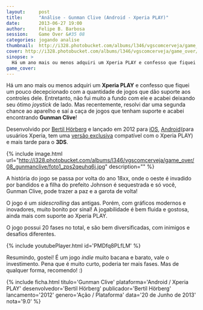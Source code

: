 ```yaml
---
layout:     post
title:      "Análise - Gunman Clive (Android - Xperia PLAY)"
date:       2013-06-27 19:00
author:     Felipe B. Barbosa
session:    Game Over &#35 08
categories: jogando analise
thumbnail:  http://i328.photobucket.com/albums/l346/vgscomcerveja/game_over/08_gunmanclive/post_thumbnail_zpskfmqm6rt.jpg
cover: http://i328.photobucket.com/albums/l346/vgscomcerveja/game_over/08_gunmanclive/post_header_zpsieytfzwy.jpg
sinopse: >
  Há um ano mais ou menos adquiri um Xperia PLAY e confesso que fiquei um pouco decepcionado com a quantidade de jogos que dão suporte aos controles dele. Entretanto, não fui muito a fundo com ele e acabei deixando seu ótimo joystick de lado. Mas recentemente, resolvi dar uma segunda chance ao aparelho e saí a caça de jogos que tenham suporte e acabei encontrando Gunman Clive!
game_cover:
---
```

Há um ano mais ou menos adquiri um **Xperia PLAY** e confesso que fiquei um pouco decepcionado com a quantidade de jogos que dão suporte aos controles dele. Entretanto, não fui muito a fundo com ele e acabei deixando seu ótimo *joystick* de lado. Mas recentemente, resolvi dar uma segunda chance ao aparelho e saí a caça de jogos que tenham suporte e acabei encontrando **Gunman Clive**!

Desenvolvido por [Bertil Hörberg](http://twitter.com/BertilHrberg) e lançado em 2012 para [iOS](https://itunes.apple.com/br/app/gunman-clive/id507264677?mt=8), [Android](https://play.google.com/store/apps/details?id=beril.mootor.gmc)(para usuários Xperia, tem uma [versão exclusiva](https://play.google.com/store/apps/details?id=beril.mootor.gmcsomc&feature=more_from_developer#?t=W251bGwsMSwxLDEwMiwiYmVyaWwubW9vdG9yLmdtY3NvbWMiXQ..) compatível com o Xperia PLAY) e mais tarde para o **3DS**.

{% include image.html url="http://i328.photobucket.com/albums/l346/vgscomcerveja/game_over/08_gunmanclive/foto1_zps2qeuhq6j.jpg" description="" %}

A história do jogo se passa por volta do ano 18xx, onde o oeste é invadido por bandidos e a filha do prefeito Johnson é sequestrada e só você, Gunman Clive, pode trazer a paz e a garota de volta!

O jogo é um *sidescrolling* das antigas. Porém, com gráficos modernos e inovadores, muito bonito por sinal! A jogabilidade é bem fluida e gostosa, ainda mais com suporte ao Xperia PLAY.

O jogo possui 20 fases no total, e são bem diversificadas, com inimigos e desafios diferentes.

{% include youtubePlayer.html id='PMDfq8PLfLM' %}

Resumindo, gostei! É um jogo *indie* muito bacana e barato, vale o investimento. Pena que é muito curto, poderia ter mais fases. Mas de qualquer forma, recomendo! :)

{% include ficha.html
  titulo='Gunman Clive'
  plataforma='Android / Xperia PLAY'
  desenvolvedor='Bertil Hörberg'
  publicador='Bertil Hörberg'
  lancamento='2012'
  genero='Ação / Plataforma'
  data='20 de Junho de 2013'
  nota='9.0' %}
